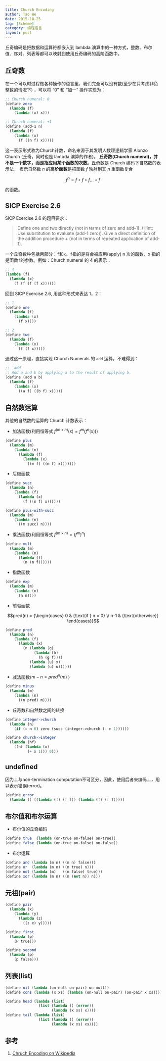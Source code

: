 ```yaml
---
title: Church Encoding
author: Tao He
date: 2015-10-25
tag: [Scheme]
category: 编程语言
layout: post
---
```


丘奇编码是把数据和运算符都嵌入到 lambda 演算中的一种方式，整数、布尔值、序对、列表等都可以映射到使用丘奇编码的高阶函数中。

<!--more-->

丘奇数
-----

在一个可以时过程做各种操作的语言里，我们完全可以没有数(至少在只考虑非负整数的情况下) ，可以将 “0” 和 “加一” 操作实现为：

~~~scheme
;; Church numeral: 0
(define zero
  (lambda (f)
    (lambda (x) x)))

;; Chruch numeral: +1
(define (add-1 n)
  (lambda (f)
    (lambda (x)
      (f ((n f) x)))))
~~~

这一表示形式称为Church计数，命名来源于其发明人数理逻辑学家 Alonzo Church (丘奇，同时也是 lambda 演算的作者)。
**丘奇数(Church numeral)，并不是一个数字，而是指应用某个函数的次数**。丘奇数是 Church 编码下自然数的表示法，
表示自然数 $n$ 的**高阶函数**是把函数 $f$ 映射到其 $n$ 重函数复合

$$f^n = f \circ f \circ f \dots \circ f$$

的函数。

SICP Exercise 2.6
-----------------

SICP Exercise 2.6 的题目要求：

> Define one and two directly (not in terms of zero and add-1). (Hint: Use substitution to evaluate (add-1 zero)).
> Give a direct definition of the addition procedure + (not in terms of repeated application of add-1).

一个丘奇数种包括两部分：`f`和`x`。`f`指的是将会被应用(apply) n 次的函数，x 指的是函数`f`的参数。例如：Church numeral 的 4 的表示：

~~~scheme
;; 4
(lambda (f)
  (lambda (x)
    (f (f (f (f x))))))
~~~

回到 SICP Exercise 2.6, 用这种形式来表达 1，2：

~~~scheme
;; 1
(define one
  (lambda (f)
    (lambda (x)
      (f x))))

;; 2
(define two
  (lambda (f)
    (lambda (x)
      (f (f x)))))
~~~

通过这一原理，直接实现 Church Numerals 的 `add` 运算。不难得到：

~~~scheme
;; `add`
;; Add a and b by applying a to the result of applying b.
(define (add a b)
  (lambda (f)
    (lambda (x)
      ((a f) ((b f) x)))))
~~~

自然数运算
---------

其他的自然数的运算的 Church 计数表示：

+ 加法函数(利用恒等式 $f^(m+n)(x) = f^m(f^n(x))$)

~~~scheme
(define plus
  (lambda (m)
    (lambda (n)
      (lambda (f)
        (lambda (x)
          ((m f) ((n f) x)))))))
~~~

+ 后继函数

~~~scheme
(define succ
  (lambda (n)
    (lambda (f)
      (lambda (x)
        (f ((n f) x))))))

(define plus-with-succ
  (lambda (m)
    (lambda (n)
      ((m succ) n))))
~~~

+ 乘法函数(利用恒等式 $f^(m \times n) = (f^m)^n$)

~~~scheme
(define mult
  (lambda (m)
    (lambda (n)
      (lambda (f)
        (m (n f))))))
~~~

+ 指数函数

~~~scheme
(define exp
  (lambda (m)
    (lambda (n)
      (n m))))
~~~

+ 前驱函数

$$pred(n) = {\begin{cases}
    0   & {\text{if } n = 0} \\
    n-1 & {\text{otherwise}}
\end{cases}}$$

~~~scheme
(define pred
  (lambda (n)
    (lambda (f)
      (lambda (x)
        (n (lambda (g)
             (lambda (h)
               (h (g f))))
           (lambda (u) x)
           (lambda (u) u))))))
~~~

+ 减法函数($m - n = pred^n (m)$ )

~~~scheme
(define minus
  (lambda (m)
    (lambda (n)
      ((n pred) m))))
~~~

+ 丘奇数和自然数之间的转换

~~~scheme
(define integer->church
  (lambda (n)
    (if (= n 0) zero (succ (integer->church (- n 1))))))

(define church->integer
  (lambda (hf)
    ((hf (lambda (x)
          (+ x 1))) 0)))
~~~

undefined
---------

因为$\bot$与non-termination computation不可区分，因此，使用后者来编码$\bot$，用以表示错误(error)。

~~~scheme
(define error
  (lambda () ((lambda (f) (f f)) (lambda (f) (f f)))))
~~~

布尔值和布尔运算
--------------

+ 布尔值的丘奇编码

~~~scheme
(define true  (lambda (on-true on-false) on-true))
(define false (lambda (on-true on-false) on-false))
~~~

+ 布尔运算

~~~scheme
(define and (lambda (m n) ((m n) false)))
(define or  (lambda (m n) ((m true) n)))
(define not (lambda (m)   ((m false) true)))
(define xor (lambda (m n) ((m (not n)) n)))
~~~

元祖(pair)
---------

~~~scheme
(define pair
  (lambda (x)
    (lambda (y)
      (lambda (z)
        ((z x) y)))))

(define first
  (lambda (p)
    (P true)))

(define second
  (lambda (p)
    (p false)))
~~~

列表(list)
----------

~~~scheme
(define nil (lambda (on-null on-pair) on-null))
(define cons (lambda (x xs) (lambda (on-null on-pair) (on-pair x xs))))

(define head (lambda (list)
               (list (lambda () (error))
                     (lambda (x xs) x))))
(define tail (lambda (list)
               (list (lambda () (error))
                     (lambda (x xs) xs))))
~~~

参考
---

1. [Chruch Encoding on Wikipedia](https://en.wikipedia.org/wiki/Church_encoding)

